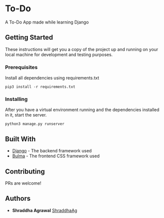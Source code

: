 # To-Do

A To-Do App made while learning Django

## Getting Started

These instructions will get you a copy of the project up and running on your local machine for development and testing purposes.

### Prerequisites

Install all dependencies using requirements.txt

```
pip3 install -r requirements.txt
```

### Installing

After you have a virtual environment running and the dependencies installed in it, start the server.

```
python3 manage.py runserver
```
## Built With

* [Django](https://docs.djangoproject.com/en/2.1/) - The backend framework used
* [Bulma](https://bulma.io/documentation) - The frontend CSS framework used

## Contributing

PRs are welcome!

## Authors

* **Shraddha Agrawal**
[ShraddhaAg](https://github.com/ShraddhaAg)
